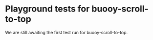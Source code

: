 # Playground tests for buooy-scroll-to-top
We are still awaiting the first test run for buooy-scroll-to-top.
